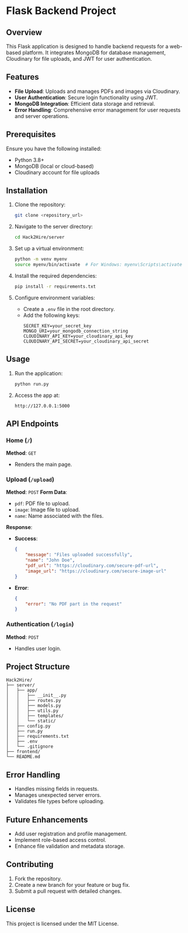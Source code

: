 # Flask Backend Project

## Overview
This Flask application is designed to handle backend requests for a web-based platform. It integrates MongoDB for database management, Cloudinary for file uploads, and JWT for user authentication.

## Features
- **File Upload**: Uploads and manages PDFs and images via Cloudinary.
- **User Authentication**: Secure login functionality using JWT.
- **MongoDB Integration**: Efficient data storage and retrieval.
- **Error Handling**: Comprehensive error management for user requests and server operations.

## Prerequisites
Ensure you have the following installed:
- Python 3.8+
- MongoDB (local or cloud-based)
- Cloudinary account for file uploads

## Installation
1. Clone the repository:
   ```bash
   git clone <repository_url>
   ```

2. Navigate to the server directory:
   ```bash
   cd Hack2Hire/server
   ```

3. Set up a virtual environment:
   ```bash
   python -m venv myenv
   source myenv/bin/activate  # For Windows: myenv\Scripts\activate
   ```

4. Install the required dependencies:
   ```bash
   pip install -r requirements.txt
   ```

5. Configure environment variables:
   - Create a `.env` file in the root directory.
   - Add the following keys:
     ```env
     SECRET_KEY=your_secret_key
     MONGO_URI=your_mongodb_connection_string
     CLOUDINARY_API_KEY=your_cloudinary_api_key
     CLOUDINARY_API_SECRET=your_cloudinary_api_secret
     ```

## Usage
1. Run the application:
   ```bash
   python run.py
   ```

2. Access the app at:
   ```
   http://127.0.0.1:5000
   ```

## API Endpoints
### Home (`/`)
**Method**: `GET`
- Renders the main page.

### Upload (`/upload`)
**Method**: `POST`
**Form Data**:
- `pdf`: PDF file to upload.
- `image`: Image file to upload.
- `name`: Name associated with the files.

**Response**:
- **Success**:
  ```json
  {
      "message": "Files uploaded successfully",
      "name": "John Doe",
      "pdf_url": "https://cloudinary.com/secure-pdf-url",
      "image_url": "https://cloudinary.com/secure-image-url"
  }
  ```
- **Error**:
  ```json
  {
      "error": "No PDF part in the request"
  }
  ```

### Authentication (`/login`)
**Method**: `POST`
- Handles user login.

## Project Structure
```
Hack2Hire/
├── server/
│   ├── app/
│   │   ├── __init__.py
│   │   ├── routes.py
│   │   ├── models.py
│   │   ├── utils.py
│   │   ├── templates/
│   │   └── static/
│   ├── config.py
│   ├── run.py
│   ├── requirements.txt
│   ├── .env
│   └── .gitignore
├── frontend/
└── README.md
```

## Error Handling
- Handles missing fields in requests.
- Manages unexpected server errors.
- Validates file types before uploading.

## Future Enhancements
- Add user registration and profile management.
- Implement role-based access control.
- Enhance file validation and metadata storage.

## Contributing
1. Fork the repository.
2. Create a new branch for your feature or bug fix.
3. Submit a pull request with detailed changes.

## License
This project is licensed under the MIT License.

